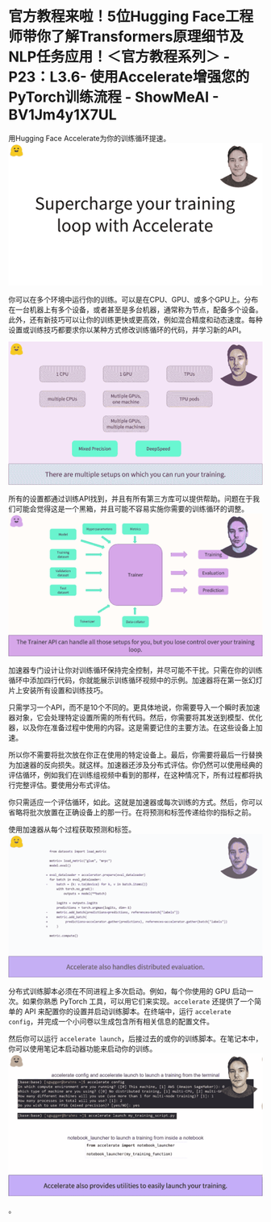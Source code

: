 # 官方教程来啦！5位Hugging Face工程师带你了解Transformers原理细节及NLP任务应用！＜官方教程系列＞ - P23：L3.6- 使用Accelerate增强您的PyTorch训练流程 - ShowMeAI - BV1Jm4y1X7UL

用Hugging Face Accelerate为你的训练循环提速。![](img/4239aa3dbfdd9db19c493b620811aed1_1.png)

你可以在多个环境中运行你的训练。可以是在CPU、GPU、或多个GPU上。分布在一台机器上有多个设备，或者甚至是多台机器，通常称为节点，配备多个设备。此外，还有新技巧可以让你的训练更快或更高效，例如混合精度和动态速度。每种设置或训练技巧都要求你以某种方式修改训练循环的代码，并学习新的API。

![](img/4239aa3dbfdd9db19c493b620811aed1_3.png)

所有的设置都通过训练API找到，并且有所有第三方库可以提供帮助。问题在于我们可能会觉得这是一个黑箱，并且可能不容易实施你需要的训练循环的调整。![](img/4239aa3dbfdd9db19c493b620811aed1_5.png)

加速器专门设计让你对训练循环保持完全控制，并尽可能不干扰。只需在你的训练循环中添加四行代码，你就能展示训练循环视频中的示例。加速器将在第一张幻灯片上安装所有设置和训练技巧。

只需学习一个API，而不是10个不同的。更具体地说，你需要导入一个瞬时表加速器对象，它会处理特定设置所需的所有代码。然后，你需要将其发送到模型、优化器，以及你在准备过程中使用的内容。这是需要记住的主要方法。在这些设备上加速。

所以你不需要将批次放在你正在使用的特定设备上。最后，你需要将最后一行替换为加速器的反向损失。就这样。加速器还涉及分布式评估。你仍然可以使用经典的评估循环，例如我们在训练组视频中看到的那样，在这种情况下，所有过程都将执行完整评估。要使用分布式评估。

你只需适应一个评估循环，如此。这就是加速器或每次训练的方式。然后，你可以省略将批次放置在正确设备上的那一行。在将预测和标签传递给你的指标之前。

使用加速器从每个过程获取预测和标签。![](img/4239aa3dbfdd9db19c493b620811aed1_7.png)

分布式训练脚本必须在不同进程上多次启动。例如，每个你使用的 GPU 启动一次。如果你熟悉 PyTorch 工具，可以用它们来实现。`accelerate` 还提供了一个简单的 API 来配置你的设置并启动训练脚本。在终端中，运行 `accelerate config`，并完成一个小问卷以生成包含所有相关信息的配置文件。

然后你可以运行 `accelerate launch`，后接过去的或你的训练脚本。在笔记本中，你可以使用笔记本启动器功能来启动你的训练。![](img/4239aa3dbfdd9db19c493b620811aed1_9.png)

。
